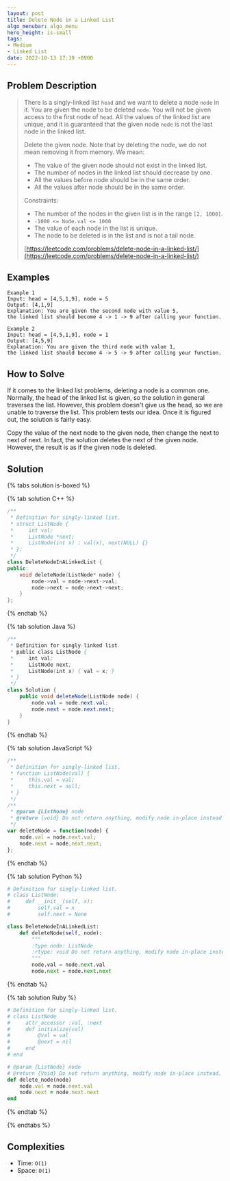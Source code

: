 ```yaml
---
layout: post
title: Delete Node in a Linked List
algo_menubar: algo_menu
hero_height: is-small
tags:
- Medium
- Linked List
date: 2022-10-13 17:19 +0900
---
```


## Problem Description
> There is a singly-linked list `head` and we want to delete a node `node` in it.
> You are given the node to be deleted `node`. You will not be given access to the first node of `head`.
> All the values of the linked list are unique, and it is guaranteed that the given node `node` is not the last
> node in the linked list.
>
> Delete the given node. Note that by deleting the node, we do not mean removing it from memory. We mean:
> - The value of the given node should not exist in the linked list.
> - The number of nodes in the linked list should decrease by one.
> - All the values before node should be in the same order.
> - All the values after node should be in the same order.
>
> Constraints:
> - The number of the nodes in the given list is in the range `[2, 1000]`.
> - `-1000 <= Node.val <= 1000`
> - The value of each node in the list is unique.
> - The node to be deleted is in the list and is not a tail node.
>
> [https://leetcode.com/problems/delete-node-in-a-linked-list/](https://leetcode.com/problems/delete-node-in-a-linked-list/)

## Examples
```
Example 1
Input: head = [4,5,1,9], node = 5
Output: [4,1,9]
Explanation: You are given the second node with value 5,
the linked list should become 4 -> 1 -> 9 after calling your function.
```

```
Example 2
Input: head = [4,5,1,9], node = 1
Output: [4,5,9]
Explanation: You are given the third node with value 1,
the linked list should become 4 -> 5 -> 9 after calling your function.
```

## How to Solve
If it comes to the linked list problems, deleting a node is a common one.
Normally, the head of the linked list is given, so the solution in general traverses the list.
However, this problem doesn't give us the head, so we are unable to traverse the list.
This problem tests our idea. Once it is figured out, the solution is fairly easy.

Copy the value of the next node to the given node, then change the next to next of next.
In fact, the solution deletes the next of the given node.
However, the result is as if the given node is deleted.


## Solution

{% tabs solution is-boxed %}

{% tab solution C++ %}
```cpp
/**
 * Definition for singly-linked list.
 * struct ListNode {
 *     int val;
 *     ListNode *next;
 *     ListNode(int x) : val(x), next(NULL) {}
 * };
 */
class DeleteNodeInALinkedList {
public:
    void deleteNode(ListNode* node) {
        node->val = node->next->val;
        node->next = node->next->next;
    }
};
```
{% endtab %}

{% tab solution Java %}
```java
/**
 * Definition for singly-linked list.
 * public class ListNode {
 *     int val;
 *     ListNode next;
 *     ListNode(int x) { val = x; }
 * }
 */
class Solution {
    public void deleteNode(ListNode node) {
        node.val = node.next.val;
        node.next = node.next.next;
    }
}
```
{% endtab %}

{% tab solution JavaScript %}
```js
/**
 * Definition for singly-linked list.
 * function ListNode(val) {
 *     this.val = val;
 *     this.next = null;
 * }
 */
/**
 * @param {ListNode} node
 * @return {void} Do not return anything, modify node in-place instead.
 */
var deleteNode = function(node) {
    node.val = node.next.val;
    node.next = node.next.next;
};
```
{% endtab %}

{% tab solution Python %}
```python
# Definition for singly-linked list.
# class ListNode:
#     def __init__(self, x):
#         self.val = x
#         self.next = None

class DeleteNodeInALinkedList:
    def deleteNode(self, node):
        """
        :type node: ListNode
        :rtype: void Do not return anything, modify node in-place instead.
        """
        node.val = node.next.val
        node.next = node.next.next
```
{% endtab %}

{% tab solution Ruby %}
```ruby
# Definition for singly-linked list.
# class ListNode
#     attr_accessor :val, :next
#     def initialize(val)
#         @val = val
#         @next = nil
#     end
# end

# @param {ListNode} node
# @return {Void} Do not return anything, modify node in-place instead.
def delete_node(node)
    node.val = node.next.val
    node.next = node.next.next
end
```
{% endtab %}

{% endtabs %}


## Complexities
- Time: `O(1)`
- Space: `O(1)`
